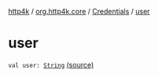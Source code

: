 [http4k](../../index.md) / [org.http4k.core](../index.md) / [Credentials](index.md) / [user](./user.md)

# user

`val user: `[`String`](https://kotlinlang.org/api/latest/jvm/stdlib/kotlin/-string/index.html) [(source)](https://github.com/http4k/http4k/blob/master/http4k-core/src/main/kotlin/org/http4k/core/Credentials.kt#L3)